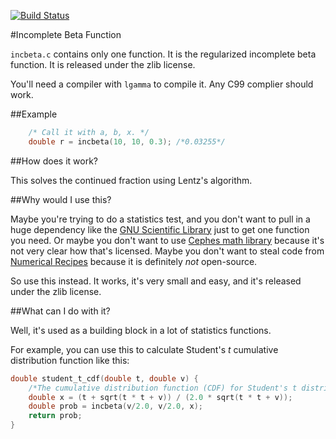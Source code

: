 [![Build Status](https://travis-ci.org/codeplea/incbeta.svg?branch=master)](https://travis-ci.org/codeplea/incbeta)

#Incomplete Beta Function

`incbeta.c` contains only one function. It is the regularized incomplete beta
function. It is released under the zlib license.

You'll need a compiler with `lgamma` to compile it. Any C99 complier should
work.


##Example

```C
    /* Call it with a, b, x. */
    double r = incbeta(10, 10, 0.3); /*0.03255*/
```


##How does it work?

This solves the continued fraction using Lentz's algorithm.


##Why would I use this?

Maybe you're trying to do a statistics test, and you don't want to pull in a
huge dependency like the [GNU Scientific
Library](https://www.gnu.org/software/gsl/) just to get one function you need.
Or maybe you don't want to use [Cephes math
library](http://www.netlib.org/cephes/) because it's not very clear how that's
licensed.  Maybe you don't want to steal code from [Numerical
Recipes](http://www.amazon.com/exec/obidos/ASIN/0521880688/aoeu-20) because it is
definitely *not* open-source.

So use this instead. It works, it's very small and easy, and it's released
under the zlib license.

##What can I do with it?

Well, it's used as a building block in a lot of statistics functions.

For example, you can use this to calculate Student's *t* cumulative
distribution function like this:

```C
double student_t_cdf(double t, double v) {
    /*The cumulative distribution function (CDF) for Student's t distribution*/
    double x = (t + sqrt(t * t + v)) / (2.0 * sqrt(t * t + v));
    double prob = incbeta(v/2.0, v/2.0, x);
    return prob;
}
```

